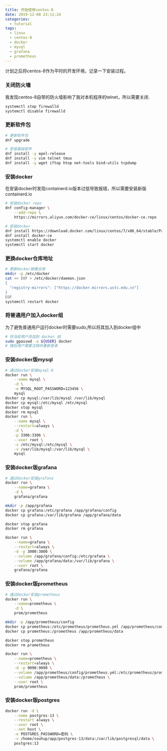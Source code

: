 ```yaml
---
title: 开始使用centos-8
date: 2019-12-08 23:11:24
categories:
  - tutorial
tags: 
  - linux
  - centos-8
  - docker
  - mysql
  - grafana
  - prometheus
---
```


计划之后将centos-8作为平时的开发环境，记录一下安装过程。

### 关闭防火墙

我发现centos-8自带的防火墙影响了我对本机程序的telnet，所以需要关闭.

```bash
systemctl stop firewalld
systemctl disable firewalld
```

###  更新软件包

```bash
# 更新软件包
dnf upgrade

# 安装基础软件
dnf install -y epel-release
dnf install -y vim telnet tmux
dnf install -y wget iftop htop net-tools bind-utils tcpdump
```

### 安装docker

在安装docker时发现containerd.io版本过低导致报错，所以需要安装新版containerd.io

```bash
# 安装docker repo
dnf config-manager \
    --add-repo \
    https://mirrors.aliyun.com/docker-ce/linux/centos/docker-ce.repo

# 安装docker 
dnf install https://download.docker.com/linux/centos/7/x86_64/stable/Packages/containerd.io-1.2.6-3.3.el7.x86_64.rpm
dnf install docker-ce
systemctl enable docker
systemctl start docker

```

### 更换docker仓库地址

```bash
# 更新docker镜像仓库
mkdir -p /etc/docker
cat << EOF > /etc/docker/daemon.json
{
  "registry-mirrors": ["https://docker.mirrors.ustc.edu.cn"]
}
EOF
systemctl restart docker
```

### 将普通用户加入docker组

为了避免普通用户运行docker时需要sudo,所以将其加入到docker组中
```bash
# 将当前用户添加到 docker 组
sudo gpasswd -a ${USER} docker
# 随后用户需要注销并重新登录
```

### 安装docker版mysql

```bash
# 通过docker安装mysql-8
docker run \
    --name mysql \
    -d \
    -e MYSQL_ROOT_PASSWORD=123456 \
    mysql
docker cp mysql:/var/lib/mysql /var/lib/mysql
docker cp mysql:/etc/mysql /etc/mysql
docker stop mysql
docker rm mysql
docker run \
    --name mysql \
    --restart=always \
    -d \
    -p 3306:3306 \
    --user root \
    -v /etc/mysql:/etc/mysql \
    -v /var/lib/mysql:/var/lib/mysql \
    mysql
```

### 安装docker版grafana

```bash
# 通过docker安装grafana
docker run \
    --name=grafana \
    -d \
    grafana/grafana

mkdir -p /app/grafana
docker cp grafana:/etc/grafana /app/grafana/config
docker cp grafana:/var/lib/grafana /app/grafana/data

docker stop grafana
docker rm grafana

docker run \
    --name=grafana \
    --restart=always \
    -d -p 3000:3000 \
    --volume /app/grafana/config:/etc/grafana \
    --volume /app/grafana/data:/var/lib/grafana \
    --user root \
    grafana/grafana

```

### 安装docker版prometheus

```bash
# 通过docker安装prometheus
docker run \
    --name=prometheus \
    -d \
    prom/prometheus

mkdir -p /app/prometheus/config
docker cp prometheus:/etc/prometheus/prometheus.yml /app/prometheus/config
docker cp prometheus:/prometheus /app/prometheus/data

docker stop prometheus
docker rm prometheus

docker run \
    --name=prometheus \
    --restart=always \
    -d -p 9090:9090 \
    --volume /app/prometheus/config/prometheus.yml:/etc/prometheus/prometheus.yml \
    --volume /app/prometheus/data:/prometheus \
    --user root \
    prom/prometheus
```

### 安装docker版postgres

```bash
docker run -d \
    --name postgres-13 \
    --restart always \
    --user root \
    --net host \
    -e POSTGRES_PASSWORD=密码 \
    -v /home/souhup/app/postgres-13/data:/var/lib/postgresql/data \
    postgres:13
```
